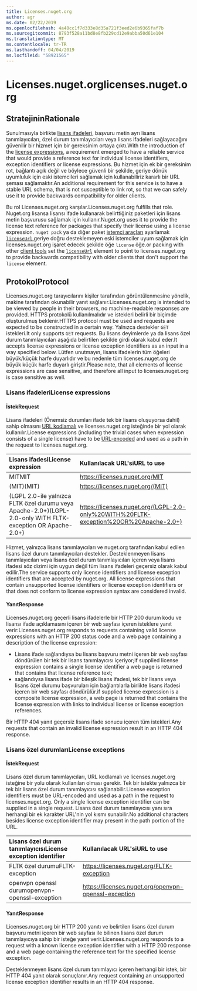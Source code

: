 ```yaml
---
title: Licenses.nuget.org
author: agr
ms.date: 02/22/2019
ms.openlocfilehash: 4a40cc1f7d333e8d35a721f3eed2e6b9365faf7b
ms.sourcegitcommit: 8793f528a11bd8e8fb229cd12e9abba50d61e104
ms.translationtype: MT
ms.contentlocale: tr-TR
ms.lasthandoff: 04/04/2019
ms.locfileid: "58921565"
---
```

# <a name="licensesnugetorg"></a><span data-ttu-id="fbc03-102">Licenses.nuget.org</span><span class="sxs-lookup"><span data-stu-id="fbc03-102">licenses.nuget.org</span></span>

## <a name="rationale"></a><span data-ttu-id="fbc03-103">Stratejinin</span><span class="sxs-lookup"><span data-stu-id="fbc03-103">Rationale</span></span>

<span data-ttu-id="fbc03-104">Sunulmasıyla birlikte [lisans ifadeleri](nuspec.md#license), başvuru metin ayrı lisans tanımlayıcıları, özel durum tanımlayıcıları veya lisans ifadeleri sağlayacağını güvenilir bir hizmet için bir gereksinim ortaya çıktı.</span><span class="sxs-lookup"><span data-stu-id="fbc03-104">With the introduction of the [license expressions](nuspec.md#license), a requirement emerged to have a reliable service that would provide a reference text for individual license identifiers, exception identifiers or license expressions.</span></span>
<span data-ttu-id="fbc03-105">Bu hizmet için ek bir gereksinim rot, bağlantı açık değil ve böylece güvenli bir şekilde, geriye dönük uyumluluk için eski istemcileri sağlamak için kullanabiliriz kararlı bir URL şeması sağlamaktır.</span><span class="sxs-lookup"><span data-stu-id="fbc03-105">An additional requirement for this service is to have a stable URL schema, that is not susceptible to link rot, so that we can safely use it to provide backwards compatibility for older clients.</span></span>

<span data-ttu-id="fbc03-106">Bu rol Licenses.nuget.org karşılar.</span><span class="sxs-lookup"><span data-stu-id="fbc03-106">Licenses.nuget.org fulfills that role.</span></span> <span data-ttu-id="fbc03-107">Nuget.org lisansa lisansı ifade kullanarak belirttiğiniz paketleri için lisans metin başvurusu sağlamak için kullanır.</span><span class="sxs-lookup"><span data-stu-id="fbc03-107">Nuget.org uses it to provide the license text reference for packages that specify their license using a license expression.</span></span> `nuget pack` <span data-ttu-id="fbc03-108">ya da diğer paket [istemci araçları](https://docs.microsoft.com/en-us/nuget/install-nuget-client-tools) ayarlamak [ `licenseUrl` ](nuspec.md#licenseurl) geriye doğru desteklemeyen eski istemciler uyum sağlamak için licenses.nuget.org işaret edecek şekilde öğe `license` öğe.</span><span class="sxs-lookup"><span data-stu-id="fbc03-108">or packing with other [client tools](https://docs.microsoft.com/en-us/nuget/install-nuget-client-tools) set the [`licenseUrl`](nuspec.md#licenseurl) element to point to licenses.nuget.org to provide backwards compatibility with older clients that don't support the `license` element.</span></span>

## <a name="protocol"></a><span data-ttu-id="fbc03-109">Protokol</span><span class="sxs-lookup"><span data-stu-id="fbc03-109">Protocol</span></span>

<span data-ttu-id="fbc03-110">Licenses.nuget.org tarayıcılarını kişiler tarafından görüntülenmesine yönelik, makine tarafından okunabilir yanıt sağlanır.</span><span class="sxs-lookup"><span data-stu-id="fbc03-110">Licenses.nuget.org is intended to be viewed by people in their browsers, no machine-readable responses are provided.</span></span>
<span data-ttu-id="fbc03-111">HTTPS protokolü kullanılmalıdır ve istekleri belirli bir biçimde oluşturulmuş beklenir.</span><span class="sxs-lookup"><span data-stu-id="fbc03-111">HTTPS protocol must be used and requests are expected to be constructed in a certain way.</span></span> <span data-ttu-id="fbc03-112">Yalnızca destekler `GET` istekleri.</span><span class="sxs-lookup"><span data-stu-id="fbc03-112">It only supports `GET` requests.</span></span>
<span data-ttu-id="fbc03-113">Bu lisans deyimlerde ya da lisans özel durum tanımlayıcıları aşağıda belirtilen şekilde girdi olarak kabul eder.</span><span class="sxs-lookup"><span data-stu-id="fbc03-113">It accepts license expressions or license exception identifiers as an input in a way specified below.</span></span> <span data-ttu-id="fbc03-114">Lütfen unutmayın, lisans ifadelerin tüm öğeleri büyük/küçük harfe duyarlıdır ve bu nedenle tüm licenses.nuget.org de büyük küçük harfe duyarlı giriştir.</span><span class="sxs-lookup"><span data-stu-id="fbc03-114">Please note, that all elements of license expressions are case sensitive, and therefore all input to licenses.nuget.org is case sensitive as well.</span></span>

### <a name="license-expressions"></a><span data-ttu-id="fbc03-115">Lisans ifadeleri</span><span class="sxs-lookup"><span data-stu-id="fbc03-115">License expressions</span></span>

#### <a name="request"></a><span data-ttu-id="fbc03-116">İstek</span><span class="sxs-lookup"><span data-stu-id="fbc03-116">Request</span></span>

<span data-ttu-id="fbc03-117">Lisans ifadeleri (Önemsiz durumları ifade tek bir lisans oluşuyorsa dahil) sahip olmasını [URL kodlamalı](https://tools.ietf.org/html/rfc3986#section-2.1) ve licenses.nuget.org isteğinde bir yol olarak kullanılır.</span><span class="sxs-lookup"><span data-stu-id="fbc03-117">License expressions (including the trivial cases when expression consists of a single license) have to be [URL-encoded](https://tools.ietf.org/html/rfc3986#section-2.1) and used as a path in the request to licenses.nuget.org.</span></span>

| <span data-ttu-id="fbc03-118">Lisans ifadesi</span><span class="sxs-lookup"><span data-stu-id="fbc03-118">License expression</span></span> | <span data-ttu-id="fbc03-119">Kullanılacak URL'si</span><span class="sxs-lookup"><span data-stu-id="fbc03-119">URL to use</span></span> |
|:---|:---|
| <span data-ttu-id="fbc03-120">MIT</span><span class="sxs-lookup"><span data-stu-id="fbc03-120">MIT</span></span>                                                | <https://licenses.nuget.org/MIT> |
| <span data-ttu-id="fbc03-121">(MIT)</span><span class="sxs-lookup"><span data-stu-id="fbc03-121">(MIT)</span></span>                                              | <https://licenses.nuget.org/(MIT)> |
| <span data-ttu-id="fbc03-122">(LGPL 2.0-ile yalnızca FLTK özel durumu veya Apache-2.0+)</span><span class="sxs-lookup"><span data-stu-id="fbc03-122">(LGPL-2.0-only WITH FLTK-exception OR Apache-2.0+)</span></span> | <https://licenses.nuget.org/(LGPL-2.0-only%20WITH%20FLTK-exception%20OR%20Apache-2.0+)> |

<span data-ttu-id="fbc03-123">Hizmet, yalnızca lisans tanımlayıcıları ve nuget.org tarafından kabul edilen lisans özel durum tanımlayıcıları destekler. Desteklenmeyen lisans tanımlayıcıları veya lisans özel durum tanımlayıcıları içeren veya lisans ifadesi söz dizimi için uygun değil tüm lisans ifadeleri geçersiz olarak kabul edilir.</span><span class="sxs-lookup"><span data-stu-id="fbc03-123">The service supports only license identifiers and license exception identifiers that are accepted by nuget.org. All license expressions that contain unsupported license identifiers or license exception identifiers or that does not conform to license expression syntax are considered invalid.</span></span>

#### <a name="response"></a><span data-ttu-id="fbc03-124">Yanıt</span><span class="sxs-lookup"><span data-stu-id="fbc03-124">Response</span></span>

<span data-ttu-id="fbc03-125">Licenses.nuget.org geçerli lisans ifadelerle bir HTTP 200 durum kodu ve lisansı ifade açıklamasını içeren bir web sayfası içeren isteklere yanıt verir:</span><span class="sxs-lookup"><span data-stu-id="fbc03-125">Licenses.nuget.org responds to requests containing valid license expressions with an HTTP 200 status code and a web page containing a description of the license expression:</span></span>

* <span data-ttu-id="fbc03-126">Lisans ifade sağlandıysa bu lisans başvuru metni içeren bir web sayfası döndürülen bir tek bir lisans tanımlayıcısı içeriyor;</span><span class="sxs-lookup"><span data-stu-id="fbc03-126">if supplied license expression contains a single license identifier a web page is returned that contains that license reference text;</span></span>
* <span data-ttu-id="fbc03-127">sağlandıysa lisans ifade bir bileşik lisans ifadesi, tek bir lisans veya lisans özel durumu başvuruları için bağlantılarla birlikte lisans ifadesi içeren bir web sayfası döndürülür.</span><span class="sxs-lookup"><span data-stu-id="fbc03-127">if supplied license expression is a composite license expression, a web page is returned that contains the license expression with links to individual license or license exception references.</span></span>

<span data-ttu-id="fbc03-128">Bir HTTP 404 yanıt geçersiz lisans ifade sonucu içeren tüm istekleri.</span><span class="sxs-lookup"><span data-stu-id="fbc03-128">Any requests that contain an invalid license expression result in an HTTP 404 response.</span></span>

### <a name="license-exceptions"></a><span data-ttu-id="fbc03-129">Lisans özel durumları</span><span class="sxs-lookup"><span data-stu-id="fbc03-129">License exceptions</span></span>

#### <a name="request"></a><span data-ttu-id="fbc03-130">İstek</span><span class="sxs-lookup"><span data-stu-id="fbc03-130">Request</span></span>

<span data-ttu-id="fbc03-131">Lisans özel durum tanımlayıcıları, URL kodlamalı ve licenses.nuget.org isteğine bir yolu olarak kullanılan olması gerekir. Tek bir istekte yalnızca bir tek bir lisans özel durum tanımlayıcısı sağlanabilir.</span><span class="sxs-lookup"><span data-stu-id="fbc03-131">License exception identifiers must be URL-encoded and used as a path in the request to licenses.nuget.org. Only a single license exception identifier can be supplied in a single request.</span></span> <span data-ttu-id="fbc03-132">Lisans özel durum tanımlayıcısı yanı sıra herhangi bir ek karakter URL'nin yol kısmı sunabilir.</span><span class="sxs-lookup"><span data-stu-id="fbc03-132">No additional characters besides license exception identifier may present in the path portion of the URL.</span></span>

| <span data-ttu-id="fbc03-133">Lisans özel durum tanımlayıcısı</span><span class="sxs-lookup"><span data-stu-id="fbc03-133">License exception identifier</span></span> | <span data-ttu-id="fbc03-134">Kullanılacak URL'si</span><span class="sxs-lookup"><span data-stu-id="fbc03-134">URL to use</span></span> |
|:---|:---|
|<span data-ttu-id="fbc03-135">FLTK özel durumu</span><span class="sxs-lookup"><span data-stu-id="fbc03-135">FLTK-exception</span></span>            | <https://licenses.nuget.org/FLTK-exception> |
|<span data-ttu-id="fbc03-136">openvpn openssl durum</span><span class="sxs-lookup"><span data-stu-id="fbc03-136">openvpn-openssl-exception</span></span> | <https://licenses.nuget.org/openvpn-openssl-exception> |

#### <a name="response"></a><span data-ttu-id="fbc03-137">Yanıt</span><span class="sxs-lookup"><span data-stu-id="fbc03-137">Response</span></span>

<span data-ttu-id="fbc03-138">Licenses.nuget.org bir HTTP 200 yanıtı ve belirtilen lisans özel durum başvuru metni içeren bir web sayfası ile bilinen lisans özel durum tanımlayıcıya sahip bir isteğe yanıt verir.</span><span class="sxs-lookup"><span data-stu-id="fbc03-138">Licenses.nuget.org responds to a request with a known license exception identifier with a HTTP 200 response and a web page containing the reference text for the specified license exception.</span></span>

<span data-ttu-id="fbc03-139">Desteklenmeyen lisans özel durum tanımlayıcı içeren herhangi bir istek, bir HTTP 404 yanıt olarak sonuçlanır.</span><span class="sxs-lookup"><span data-stu-id="fbc03-139">Any request containing an unsupported license exception identifier results in an HTTP 404 response.</span></span>
